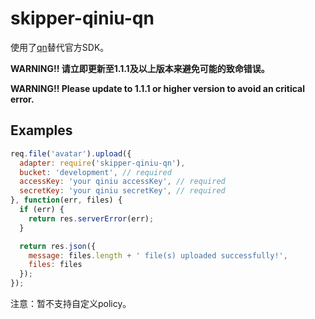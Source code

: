 # skipper-qiniu-qn
使用了[qn](https://github.com/node-modules/qn)替代官方SDK。

**WARNING!! 请立即更新至1.1.1及以上版本来避免可能的致命错误。**

**WARNING!! Please update to 1.1.1 or higher version to avoid an critical error.**
## Examples

```Javascript
req.file('avatar').upload({
  adapter: require('skipper-qiniu-qn'),
  bucket: 'development', // required
  accessKey: 'your qiniu accessKey', // required
  secretKey: 'your qiniu secretKey', // required
}, function(err, files) {
  if (err) {
    return res.serverError(err);
  }

  return res.json({
    message: files.length + ' file(s) uploaded successfully!',
    files: files
  });
});
```

注意：暂不支持自定义policy。
